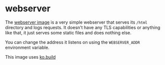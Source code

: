 # webserver

The [webserver image](https://gitea.elara.ws/Elara6331/-/packages/container/webserver/latest) is a very simple webserver that serves its `/html` directory and logs requests. It doesn't have any TLS capabilities or anything like that, it just serves some static files and does nothing else.

You can change the address it listens on using the `WEBSERVER_ADDR` environment variable.

This image uses [ko.build](https://ko.build)
